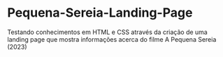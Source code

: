 # Pequena-Sereia-Landing-Page
Testando conhecimentos em HTML e CSS através da criação de uma landing page que mostra informações acerca do filme A Pequena Sereia (2023)
